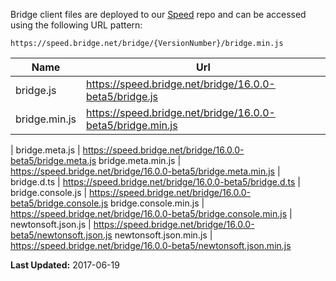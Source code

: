 Bridge client files are deployed to our [Speed](https://github.com/bridgedotnet/Speed/tree/master/bridge) repo and can be accessed using the following URL pattern:

```
https://speed.bridge.net/bridge/{VersionNumber}/bridge.min.js
```

Name | Url
---- | ----
bridge.js | https://speed.bridge.net/bridge/16.0.0-beta5/bridge.js
bridge.min.js | https://speed.bridge.net/bridge/16.0.0-beta5/bridge.min.js
 | 
bridge.meta.js | https://speed.bridge.net/bridge/16.0.0-beta5/bridge.meta.js
bridge.meta.min.js | https://speed.bridge.net/bridge/16.0.0-beta5/bridge.meta.min.js
 | 
bridge.d.ts | https://speed.bridge.net/bridge/16.0.0-beta5/bridge.d.ts
 | 
bridge.console.js | https://speed.bridge.net/bridge/16.0.0-beta5/bridge.console.js
bridge.console.min.js | https://speed.bridge.net/bridge/16.0.0-beta5/bridge.console.min.js
 | 
newtonsoft.json.js | https://speed.bridge.net/bridge/16.0.0-beta5/newtonsoft.json.js
newtonsoft.json.min.js | https://speed.bridge.net/bridge/16.0.0-beta5/newtonsoft.json.min.js

**Last Updated:** 2017-06-19
